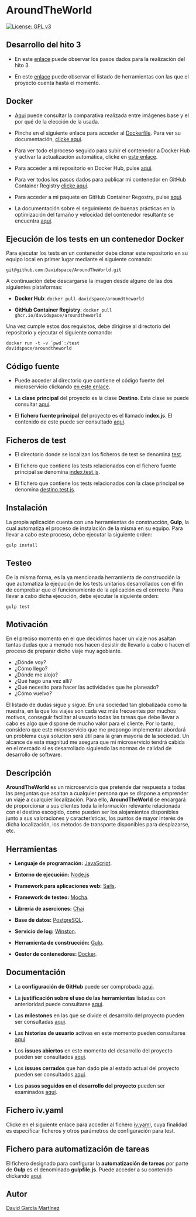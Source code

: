 # AroundTheWorld
[![License: GPL v3](https://img.shields.io/badge/License-GPLv3-blue.svg)](https://www.gnu.org/licenses/gpl-3.0)

## Desarrollo del hito 3

- En este [enlace](https://github.com/Davidspace/AroundTheWorld/blob/master/docs/pasos.md) puede observar los pasos dados para la realización del hito 3.

- En este [enlace](https://github.com/Davidspace/AroundTheWorld/blob/master/docs/herramientas.md) puede observar el listado de herramientas con las que el proyecto cuenta hasta el momento.

## Docker

- [Aqui](https://github.com/Davidspace/AroundTheWorld/tree/master/docs) puede consultar la comparativa realizada entre imágenes base y el por qué de la elección de la usada.

- Pinche en el siguiente enlace para acceder al [Dockerfile](https://github.com/Davidspace/AroundTheWorld/blob/master/Dockerfile). Para ver su documentación, [clicke aqui](https://github.com/Davidspace/AroundTheWorld/blob/master/docs/dockerfile.md).

- Para ver todo el proceso seguido para subir el contenedor a Docker Hub y activar la actualización automática, clicke en [este enlace](https://github.com/Davidspace/AroundTheWorld/blob/master/docs/config_DockerHub.md).

- Para acceder a mi repositorio en Docker Hub, pulse [aqui](https://hub.docker.com/repository/docker/davidspace/aroundtheworld).

- Para ver todos los pasos dados para publicar mi contenedor en GitHub Container Registry [clicke aqui](https://github.com/Davidspace/AroundTheWorld/blob/master/docs/config_GHCR.md).

- Para acceder a mi paquete en GitHub Container Regostry, pulse [aqui](https://github.com/users/Davidspace/packages/container/package/aroundtheworld).

- La documentación sobre el seguimiento de buenas prácticas en la optimización del tamaño y velocidad del contenedor resultante se encuentra [aqui](https://github.com/Davidspace/AroundTheWorld/blob/master/docs/dockerfile.md).

## Ejecución de los tests en un contenedor Docker

Para ejecutar los tests en un contenedor debe clonar este repositorio en su equipo local en primer lugar mediante el siguiente comando:

`git@github.com:Davidspace/AroundTheWorld.git`

A continuación debe descargarse la imagen desde alguno de las dos siguientes plataformas:

- **Docker Hub**: `docker pull davidspace/aroundtheworld`

- **GitHub Container Registry**: `docker pull ghcr.io/davidspace/aroundtheworld`

Una vez cumple estos dos requisitos, debe dirigirse al directorio del repositorio y ejecutar el siguiente comando:

<code>docker run -t -v \`pwd\`:/test davidspace/aroundtheworld</code>

## Código fuente
- Puede acceder al directorio que contiene el código fuente del microservicio clickando [en este enlace](https://github.com/Davidspace/AroundTheWorld/tree/master/src).

- La **clase principal** del proyecto es la clase **Destino**. Esta clase se puede consultar [aquí](https://github.com/Davidspace/AroundTheWorld/blob/master/src/destino.js).

- El **fichero fuente principal** del proyecto es el llamado **index.js**. El contenido de este puede ser consultado [aqui](https://github.com/Davidspace/AroundTheWorld/blob/master/src/index.js).

## Ficheros de test
- El directorio donde se localizan los ficheros de test se denomina [test](https://github.com/Davidspace/AroundTheWorld/tree/master/test).

- El fichero que contiene los tests relacionados con el fichero fuente principal se denomina [index.test.js](https://github.com/Davidspace/AroundTheWorld/blob/master/test/index.test.js).

- El fichero que contiene los tests relacionados con la clase principal se denomina [destino.test.js](https://github.com/Davidspace/AroundTheWorld/blob/master/test/destino.test.js).

## Instalación
La propia aplicación cuenta con una herramientas de construcción, **Gulp**, la cual automatiza el proceso de instalación de la misma en su equipo. Para llevar a cabo este proceso, debe ejecutar la siguiente orden:

`gulp install`

## Testeo
De la misma forma, es la ya mencionada herramienta de construcción la que automatiza la ejecución de los tests unitarios desarrollados con el fin de comprobar que el funcionamiento de la aplicación es el correcto. Para llevar a cabo dicha ejecución, debe ejecutar la siguiente orden:

`gulp test`

## Motivación
En el preciso momento en el que decidimos hacer un viaje nos asaltan tantas dudas que a menudo nos hacen desistir de llevarlo a cabo o hacen el proceso de preparar dicho viaje muy agobiante. 

- ¿Dónde voy? 
- ¿Cómo llego? 
- ¿Dónde me alojo? 
- ¿Qué hago una vez alli? 
- ¿Qué necesito para hacer las actividades que he planeado? 
- ¿Cómo vuelvo?

El listado de dudas sigue y sigue. En una sociedad tan globalizada como la nuestra, en la que los viajes son cada vez más frecuentes por muchos motivos, conseguir facilitar al usuario todas las tareas que debe llevar a cabo es algo que dispone de mucho valor para el cliente. Por lo tanto, considero que este microservicio que me propongo implementar abordará un problema cuya solución será útil para la gran mayoria de la sociedad. Un alcance de esta magnitud me asegura que mi microservicio tendrá cabida en el mercado si es desarrollado siguiendo las normas de calidad de desarrollo de software.

## Descripción
**AroundTheWorld** es un microservicio que pretende dar respuesta a todas las preguntas que asaltan a cualquier persona que se dispone a emprender un viaje a cualquier localización. Para ello, **AroundTheWorld** se encargará de proporcionar a sus clientes toda la información relevante relacionada con el destino escogido, como pueden ser los alojamientos disponibles junto a sus valoraciones y características, los puntos de mayor interés de dicha localización, los métodos de transporte disponibles para desplazarse, etc.

## Herramientas
- **Lenguaje de programación:** [JavaScript](https://www.javascript.com/).

- **Entorno de ejecución:** [Node.js](https://nodejs.org/es/)

- **Framework para aplicaciones web:** [Sails](https://sailsjs.com/). 

- **Framework de testeo:** [Mocha](https://mochajs.org/).

- **Libreria de aserciones:** [Chai](https://www.chaijs.com/)

- **Base de datos:** [PostgreSQL](https://www.postgresql.org/).

- **Servicio de log:** [Winston](https://github.com/winstonjs/winston).

- **Herramienta de construcción:** [Gulp](https://gulpjs.com/).

- **Gestor de contenedores:** [Docker](https://www.docker.com/).

## Documentación
- La **configuración de GitHub** puede ser comprobada [aqui](documentos/configGit.md).

- La **justificación sobre el uso de las herramientas** listadas con anterioridad puede consultarse [aqui](https://github.com/Davidspace/AroundTheWorld/blob/master/docs/herramientas.md).

- Las **milestones** en las que se divide el desarrollo del proyecto pueden ser consultadas [aqui](https://github.com/Davidspace/AroundTheWorld/issues?q=is%3Aopen+is%3Aissue+label%3Auser-stories).

- Las **historias de usuario** activas en este momento pueden consultarse [aqui](https://github.com/Davidspace/AroundTheWorld/issues?q=is%3Aopen+is%3Aissue+label%3Auser-stories).

- Los **issues abiertos** en este momento del desarrollo del proyecto pueden ser consultados [aqui](https://github.com/Davidspace/AroundTheWorld/issues?q=is%3Aopen+is%3Aissue).

- Los **issues cerrados** que han dado pie al estado actual del proyecto pueden ser consultados [aqui](https://github.com/Davidspace/AroundTheWorld/issues?q=is%3Aissue+is%3Aclosed).

- Los **pasos seguidos en el desarrollo del proyecto** pueden ser examinados [aqui](https://github.com/Davidspace/AroundTheWorld/blob/master/docs/pasos.md).

## Fichero iv.yaml
Clicke en el siguiente enlace para acceder al fichero [iv.yaml](https://github.com/Davidspace/AroundTheWorld/blob/master/iv.yaml), cuya finalidad es especificar ficheros y otros parámetros de configuración para test.

## Fichero para automatización de tareas
El fichero designado para configurar la **automatización de tareas** por parte de **Gulp** es el denominado **gulpfile.js**. Puede acceder a su contenido clickando [aqui](https://github.com/Davidspace/AroundTheWorld/blob/master/gulpfile.js).

## Autor
[David García Martínez](https://github.com/Davidspace)
